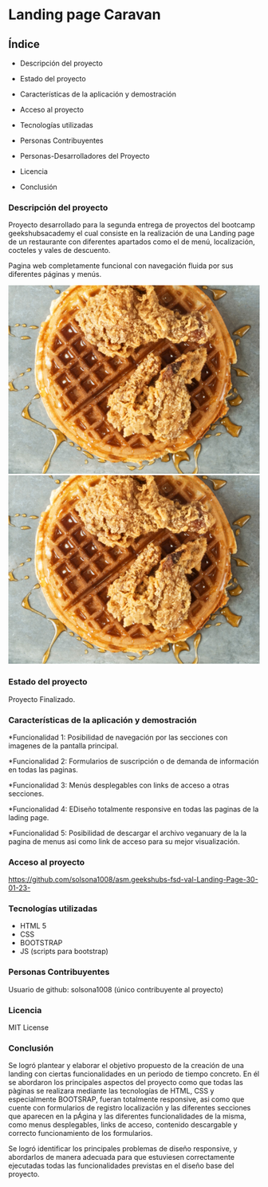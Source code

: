 # Landing page Caravan

## Índice
* Descripción del proyecto

* Estado del proyecto

* Características de la aplicación y demostración

* Acceso al proyecto

* Tecnologías utilizadas

* Personas Contribuyentes

* Personas-Desarrolladores del Proyecto

* Licencia

* Conclusión
  
### Descripción del proyecto
Proyecto desarrollado para la segunda entrega de proyectos del bootcamp geekshubsacademy el cual consiste en la realización de una Landing page de un restaurante con diferentes apartados como el de menú, localización, cocteles y vales de descuento.

Pagina web completamente funcional con navegación fluida por sus diferentes páginas y menús.

![](./images/american-food.jpg)![](./images/american-food.jpg)
### Estado del proyecto
Proyecto Finalizado.
### Características de la aplicación y demostración
*Funcionalidad 1: Posibilidad de navegación por las secciones con imagenes de la pantalla principal.

*Funcionalidad 2: Formularios de suscripción o de demanda de información en todas las paginas.

*Funcionalidad 3: Menús desplegables con links de acceso a otras secciones. 

*Funcionalidad 4: EDiseño totalmente responsive en todas las paginas de la lading page.

*Funcionalidad 5: Posibilidad de descargar el archivo veganuary de la la pagina de menus asi como link de acceso para su mejor visualización.
### Acceso al proyecto
https://github.com/solsona1008/asm.geekshubs-fsd-val-Landing-Page-30-01-23-
### Tecnologías utilizadas
* HTML 5
* CSS
* BOOTSTRAP
* JS (scripts para bootstrap)
### Personas Contribuyentes
Usuario de github: solsona1008 (único contribuyente al proyecto)
### Licencia
MIT License
### Conclusión
Se logró plantear y elaborar el objetivo propuesto de la creación de una landing con ciertas funcionalidades en un periodo de tiempo concreto. En él se abordaron los principales aspectos del proyecto como que todas las pàginas se realizara mediante las tecnologías de HTML, CSS y especialmente BOOTSRAP, fueran totalmente responsive, asi como que cuente con formularios de registro localización y las diferentes secciones que aparecen en la pÁgina y las diferentes funcionalidades de la misma, como menus desplegables, links de acceso, contenido descargable y correcto funcionamiento de los formularios.

Se logró identificar los principales problemas de diseño responsive, y abordarlos de manera adecuada para que estuviesen correctamente ejecutadas todas las funcionalidades previstas en el diseño base del proyecto.
